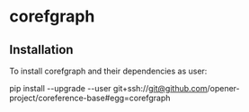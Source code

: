corefgraph
==========

Installation
------------

To install corefgraph and their dependencies as user:

pip install --upgrade --user git+ssh://git@github.com/opener-project/coreference-base#egg=corefgraph

